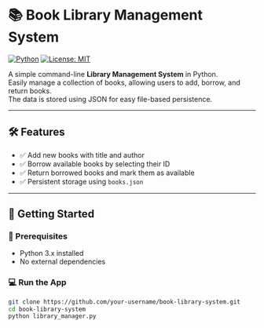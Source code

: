 # 📚 Book Library Management System

[![Python](https://img.shields.io/badge/python-3.x-blue.svg)](https://www.python.org/)
[![License: MIT](https://img.shields.io/badge/License-MIT-yellow.svg)](https://opensource.org/licenses/MIT)

A simple command-line **Library Management System** in Python.  
Easily manage a collection of books, allowing users to add, borrow, and return books.  
The data is stored using JSON for easy file-based persistence.

---

## 🛠️ Features

- ✅ Add new books with title and author
- ✅ Borrow available books by selecting their ID
- ✅ Return borrowed books and mark them as available
- ✅ Persistent storage using `books.json`

---

## 🚀 Getting Started

### 🔧 Prerequisites

- Python 3.x installed
- No external dependencies

### 💻 Run the App

```bash
git clone https://github.com/your-username/book-library-system.git
cd book-library-system
python library_manager.py
```
